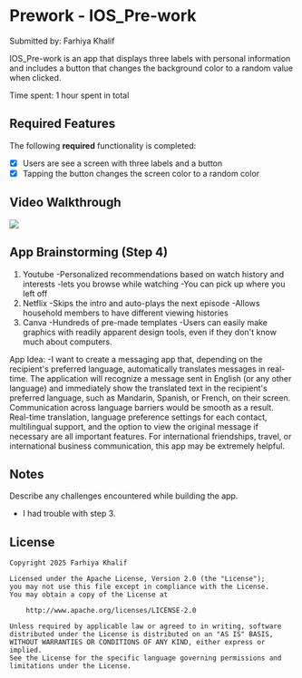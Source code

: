 # Prework - IOS_Pre-work

Submitted by: Farhiya Khalif

IOS_Pre-work is an app that displays three labels with personal information and includes a button that changes the background color to a random value when clicked. 

Time spent: 1 hour spent in total

## Required Features

The following **required** functionality is completed:

- [X] Users are see a screen with three labels and a button
- [X] Tapping the button changes the screen color to a random color
 
## Video Walkthrough

<div>
    <a href="https://www.loom.com/share/adae0199ca8545cc8538c73d852f1200">
    </a>
    <a href="https://www.loom.com/share/adae0199ca8545cc8538c73d852f1200">
      <img style="max-width:300px;" src="https://cdn.loom.com/sessions/thumbnails/adae0199ca8545cc8538c73d852f1200-eb541dbcfdfc1981-full-play.gif">
    </a>
  </div>

## App Brainstorming (Step 4)
   1) Youtube 
       -Personalized recommendations based on watch history and interests
       -lets you browse while watching
       -You can pick up where you left off
   2) Netflix
       -Skips the intro and auto-plays the next episode
       -Allows household members to have different viewing histories
   2) Canva
       -Hundreds of pre-made templates
       -Users can easily make graphics with readily apparent design tools, even if they don't know much about computers.

 App Idea:
  -I want to create a messaging app that, depending on the recipient's preferred language, automatically translates messages in real-time. The application will recognize a message sent in English (or any other language) and immediately show the translated text in the recipient's preferred language, such as Mandarin, Spanish, or French, on their screen. Communication across language barriers would be smooth as a result. Real-time translation, language preference settings for each contact, multilingual support, and the option to view the original message if necessary are all important features. For international friendships, travel, or international business communication, this app may be extremely helpful.
 ## Notes

Describe any challenges encountered while building the app.
- I had trouble with step 3.

## License

    Copyright 2025 Farhiya Khalif

    Licensed under the Apache License, Version 2.0 (the "License");
    you may not use this file except in compliance with the License.
    You may obtain a copy of the License at

        http://www.apache.org/licenses/LICENSE-2.0

    Unless required by applicable law or agreed to in writing, software
    distributed under the License is distributed on an "AS IS" BASIS,
    WITHOUT WARRANTIES OR CONDITIONS OF ANY KIND, either express or implied.
    See the License for the specific language governing permissions and
    limitations under the License.
